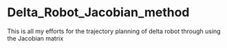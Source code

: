 # Delta_Robot_Jacobian_method
This is all my efforts for the trajectory planning of delta robot through using the Jacobian matrix 
